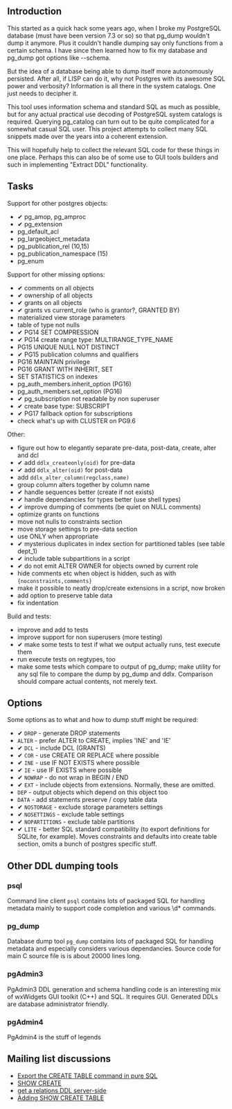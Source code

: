 Introduction
------------

This started as a quick hack some years ago, when I broke my PostgreSQL database 
(must have been version 7.3 or so) so that pg_dump wouldn't dump it anymore.
Plus it couldn't handle dumping say only functions from a certain schema. 
I have since then learned how to fix my database and pg_dump got options like --schema.

But the idea of a database being able to dump itself more autonomously persisted.
After all, if LISP can do it, why not Postgres with its awesome SQL power and verbosity? 
Information is all there in the system catalogs. One just needs to decipher it.

This tool uses information schema and standard SQL as much as possible, 
but for any actual practical use decoding of PostgreSQL system catalogs is required. 
Querying pg_catalog can turn out to be quite complicated for a somewhat casual SQL user.
This project attempts to collect many SQL snippets made over the years into a coherent extension.

This will hopefully help to collect the relevant SQL code for these things in one place.
Perhaps this can also be of some use to GUI tools builders and such in implementing "Extract DDL" functionality.

Tasks
-----

Support for other postgres objects:
- ✔︎ pg_amop, pg_amproc
- ✔︎ pg_extension
- pg_default_acl
- pg_largeobject_metadata
- pg_publication_rel (10,15)
- pg_publication_namespace (15)
- pg_enum

Support for other missing options:
- ✔︎ comments on all objects
- ✔︎ ownership of all objects 
- ✔︎ grants on all objects
- ✔︎ grants vs current_role (who is grantor?, GRANTED BY)
- materialized view storage parameters
- table of type not nulls
- ✔︎ PG14 SET COMPRESSION
- ✔︎ PG14 create range type: MULTIRANGE_TYPE_NAME
- PG15 UNIQUE NULL NOT DISTINCT
- ✔︎ PG15 publication columns and qualifiers
- PG16 MAINTAIN privilege
- PG16 GRANT WITH INHERIT, SET
- SET STATISTICS on indexes
- pg_auth_members.inherit_option (PG16)
- pg_auth_members.set_option (PG16)
- ✔︎ pg_subscription not readable by non superuser
- ✔︎ create base type: SUBSCRIPT
- ✔︎ PG17 fallback option for subscriptions
- check what's up with CLUSTER on PG9.6

Other:
- figure out how to elegantly separate pre-data, post-data, create, alter and dcl
- ✔︎ add `ddlx_createonly(oid)` for pre-data
- ✔︎ add `ddlx_alter(oid)` for post-data
- add `ddlx_alter_column(regclass,name)`
- group column alters together by column name
- ✔︎ handle sequences better (create if not exists)
- ✔︎ handle dependancies for types better (use shell types)
- ✔︎ improve dumping of comments (be quiet on NULL comments)
- optimize grants on functions
- move not nulls to constraints section
- move storage settings to pre-data section
- use ONLY when appropriate
- ✔︎ mysterious duplicates in index section for partitioned tables (see table dept_1)
- ✔︎ include table subpartitions in a script
- ✔︎ do not emit ALTER OWNER for objects owned by current role
- hide comments etc when object is hidden, such as with `{noconstraints,comments}`
- make it possible to neatly drop/create extensions in a script, now broken
- add option to preserve table data
- fix indentation

Build and tests:
- improve and add to tests
- improve support for non superusers (more testing)
- ✔︎ make some tests to test if what we output actually runs, test execute them
- run execute tests on regtypes, too
- make some tests which compare to output of pg_dump;
  make utility for any sql file to compare the dump by pg_dump and ddlx.
  Comparison should compare actual contents, not merely text.

Options
-------

Some options as to what and how to dump stuff might be required:

* ✔︎ `DROP` - generate DROP statements
* `ALTER` - prefer ALTER to CREATE, implies 'INE' and 'IE'
* ✔︎ `DCL` - include DCL (GRANTS)
* ✔︎ `COR` - use CREATE OR REPLACE where possible 
* ✔︎ `INE` - use IF NOT EXISTS where possible
* ✔︎ `IE` - use IF EXISTS where possible
* ✔︎ `NOWRAP` - do not wrap in BEGIN / END
* ✔︎ `EXT` - include objects from extensions. Normally, these are omitted.
* `DEP` - output objects which depend on this object too
* `DATA` - add statements preserve / copy table data
* ✔︎ `NOSTORAGE` - exclude storage parameters settings
* ✔︎ `NOSETTINGS` - exclude table settings
* ✔︎ `NOPARTITIONS` - exclude table partitions
* ✔︎ `LITE` - better SQL standard compatibility (to export definitions for SQLite, for example). Moves constraints and defaults into create table section, omits a bunch of postgres specific stuff.

Other DDL dumping tools
-----------------------

### psql

Command line client `psql` contains lots of packaged SQL for handling metadata 
mainly to support code completion and various \d* commands.

### pg_dump

Database dump tool `pg_dump` contains lots of packaged SQL for handling metadata 
and especially considers various dependancies. Source code for main C source file
is is about 20000 lines long.

### pgAdmin3

PgAdmin3 DDL generation and schema handling code is an interesting 
mix of wxWidgets GUI toolkit (C++) and SQL. It requires GUI.
Generated DDLs are database administrator friendly.

### pgAdmin4

PgAdmin4 is the stuff of legends

Mailing list discussions
------------------------

- [Export the CREATE TABLE command in pure SQL](https://www.postgresql.org/message-id/flat/2bc470194b4837c1f733a4e05f569bc6%40dalibo.info)
- [SHOW CREATE](https://www.postgresql.org/message-id/flat/20190705163203.GD24679%40fetter.org)
- [get a relations DDL server-side](https://www.postgresql.org/message-id/flat/c2ce3040-a6b1-4279-97b4-fcd374ac1c60%40www.fastmail.com)
- [Adding SHOW CREATE TABLE](https://www.postgresql.org/message-id/flat/CAFEN2wxsDSSuOvrU03CE33ZphVLqtyh9viPp6huODCDx2UQkYA%40mail.gmail.com)
